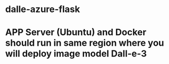 # dalle-azure-flask
# APP Server (Ubuntu) and Docker should run in same region where you will deploy image model Dall-e-3
